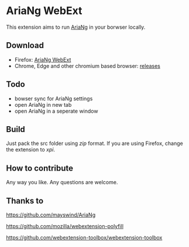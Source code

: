 # AriaNg WebExt

This extension aims to run [AriaNg](https://github.com/mayswind/AriaNg) in your borwser locally.

## Download

* Firefox: [AriaNg WebExt](https://addons.mozilla.org/en-GB/firefox/addon/ariang-webext/)
* Chrome, Edge and other chromium  based browser: [releases](https://github.com/aria2-integration-ng/AriaNg-WebExt/releases)

## Todo

* bowser sync for AriaNg settings
* open AriaNg in new tab
* open AriaNg in a seperate window

## Build

Just pack the src folder using *zip* format. If you are using Firefox, change the extension to *xpi*.

## How to contribute

Any way you like. Any questions are welcome.

## Thanks to

https://github.com/mayswind/AriaNg

https://github.com/mozilla/webextension-polyfill

https://github.com/webextension-toolbox/webextension-toolbox
